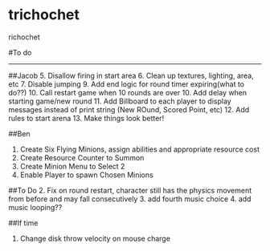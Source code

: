 # trichochet
richochet 

#To do

----------


##Jacob 
5. Disallow firing in start area
6. Clean up textures, lighting, area, etc
7. Disable jumping
9. Add end logic for round timer expiring(what to do??)
10. Call restart game when 10 rounds are over
10. Add delay when starting game/new round
11. Add Billboard to each player to display messages instead of print string (New ROund, Scored Point, etc)
12. Add rules to start arena
13. Make things look better!


##Ben
1. Create Six Flying Minions, assign abilities and appropriate resource cost
2. Create Resource Counter to Summon
3. Create Minion Menu to Select 2
4. Enable Player to spawn Chosen Minions


##To Do
2.	Fix on round restart, character still has the physics movement from before and may fall consecutively
3. add fourth music choice
4. add music looping??


##If time
1.  Change disk throw velocity on mouse charge
